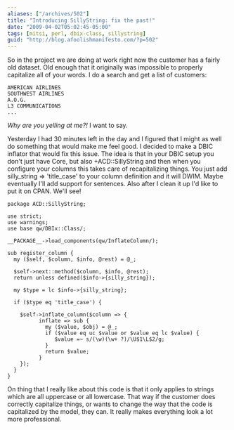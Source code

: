 ```yaml
---
aliases: ["/archives/502"]
title: "Introducing SillyString: fix the past!"
date: "2009-04-02T05:02:45-05:00"
tags: [mitsi, perl, dbix-class, sillystring]
guid: "http://blog.afoolishmanifesto.com/?p=502"
---
```

So in the project we are doing at work right now the customer has a fairly old dataset. Old enough that it originally was impossible to properly capitalize all of your words. I do a search and get a list of customers:

    AMERICAN AIRLINES
    SOUTHWEST AIRLINES
    A.O.G.
    L3 COMMUNICATIONS
    ...

_Why are you yelling at me?!_ I want to say.

Yesterday I had 30 minutes left in the day and I figured that I might as well do something that would make me feel good. I decided to make a DBIC inflator that would fix this issue. The idea is that in your DBIC setup you don't just have Core, but also +ACD::SillyString and then when you configure your columns this takes care of recapitalizing things. You just add silly\_string => 'title\_case' to your column definition and it will DWIM. Maybe eventually I'll add support for sentences. Also after I clean it up I'd like to put it on CPAN. We'll see!

    package ACD::SillyString;

    use strict;
    use warnings;
    use base qw/DBIx::Class/;

    __PACKAGE__->load_components(qw/InflateColumn/);

    sub register_column {
      my ($self, $column, $info, @rest) = @_;

      $self->next::method($column, $info, @rest);
      return unless defined($info->{silly_string});

      my $type = lc $info->{silly_string};

      if ($type eq 'title_case') {

        $self->inflate_column($column => {
              inflate => sub {
                my ($value, $obj) = @_;
                if ($value eq uc $value or $value eq lc $value) {
                   $value =~ s/(\w)(\w+ ?)/\U$1\L$2/g;
                }
                return $value;
              }
        });
      }
    }

On thing that I really like about this code is that it only applies to strings which are all uppercase or all lowercase. That way if the customer does correctly capitalize things, or wants to change the way that the code is capitalized by the model, they can. It really makes everything look a lot more professional.
